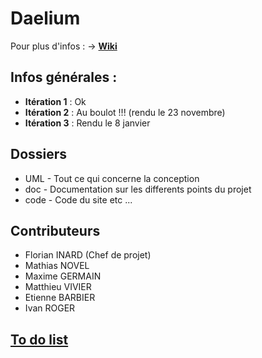 # Daelium
 
Pour plus d'infos : -> **[Wiki](https://github.com/Ivan-Roger/Daelium/wiki)**

## Infos générales :

- **Itération 1** : Ok
- **Itération 2** : Au boulot !!! (rendu le 23 novembre)
- **Itération 3** : Rendu le 8 janvier

## Dossiers ##

* UML - Tout ce qui concerne la conception
* doc - Documentation sur les differents points du projet
* code - Code du site etc ...

## Contributeurs ##

* Florian INARD (Chef de projet)
* Mathias NOVEL
* Maxime GERMAIN
* Matthieu VIVIER
* Etienne BARBIER
* Ivan ROGER

## [To do list](https://github.com/Ivan-Roger/Daelium/wiki#to-do-list-)
